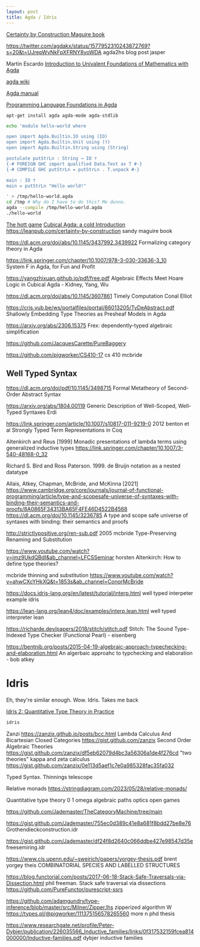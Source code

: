 ```yaml
---
layout: post
title: Agda / Idris
---
```


[Certainty by Construction Maguire book](https://sandymaguire.me/blog/certainty-by-construction/)

<https://twitter.com/agdakx/status/1577952310243872769?s=20&t=UJrepWvNkFpXFRNY8yoWDA> agda2hs blog post jasper

Martin Escardo
[Introduction to Univalent Foundations of Mathematics with Agda](https://www.cs.bham.ac.uk/~mhe/HoTT-UF-in-Agda-Lecture-Notes/)

[agda wiki](https://wiki.portal.chalmers.se/agda/pmwiki.php)

[Agda manual](https://agda.readthedocs.io/en/latest/)

[Programming Language Foundations in Agda](https://plfa.github.io/)

```
apt-get install agda agda-mode agda-stdlib
```

```bash
echo 'module hello-world where

open import Agda.Builtin.IO using (IO)
open import Agda.Builtin.Unit using (⊤)
open import Agda.Builtin.String using (String)

postulate putStrLn : String → IO ⊤
{-# FOREIGN GHC import qualified Data.Text as T #-}
{-# COMPILE GHC putStrLn = putStrLn . T.unpack #-}

main : IO ⊤
main = putStrLn "Hello world!"

' > /tmp/hello-world.agda
cd /tmp # Why do I have to do this? Me dunno.
agda --compile /tmp/hello-world.agda
./hello-world
```

[The hott game](https://thehottgameguide.readthedocs.io/en/latest/index.html)
[Cubical Agda: a cold Introduction](https://nextjournal.com/agdacubicold/intro)
<https://leanpub.com/certainty-by-construction> sandy maguire book

<https://dl.acm.org/doi/abs/10.1145/3437992.3439922>  Formalizing category theory in Agda

<https://link.springer.com/chapter/10.1007/978-3-030-33636-3_10>  
System F in Agda, for Fun and Profit

<https://yangzhixuan.github.io/pdf/free.pdf> Algebraic Effects Meet Hoare Logic in Cubical Agda - Kidney, Yang, Wu

<https://dl.acm.org/doi/abs/10.1145/3607861> Timely Computation Conal Elliot

<https://cris.vub.be/ws/portalfiles/portal/66013205/TyDeAbstract.pdf> Shallowly Embedding Type Theories as Presheaf Models in Agda

<https://arxiv.org/abs/2306.15375> Frex: dependently-typed algebraic simplification

<https://github.com/JacquesCarette/PureBaggery>

<https://github.com/pigworker/CS410-17> cs 410 mcbride

## Well Typed Syntax

<https://dl.acm.org/doi/pdf/10.1145/3498715> Formal Metatheory of Second-Order Abstract Syntax

<https://arxiv.org/abs/1804.00119> Generic Description of Well-Scoped, Well-Typed Syntaxes Erdi

<https://link.springer.com/article/10.1007/s10817-011-9219-0>  2012 benton et al Strongly Typed Term Representations in Coq

 Altenkirch and Reus [1999] Monadic presentations of lambda terms using generalized inductive types <https://link.springer.com/chapter/10.1007/3-540-48168-0_32>

 Richard S. Bird and Ross Paterson. 1999. de Bruijn notation as a nested datatype

 Allais, Atkey, Chapman, McBride, and McKinna [2021] <https://www.cambridge.org/core/journals/journal-of-functional-programming/article/type-and-scopesafe-universe-of-syntaxes-with-binding-their-semantics-and-proofs/8A0865F34313BA65F4FE46D4522B4568>
<https://dl.acm.org/doi/10.1145/3236785> A type and scope safe universe of syntaxes with binding: their semantics and proofs

 <http://strictlypositive.org/ren-sub.pdf> 2005 mcbride Type-Preserving Renaming and Substitution

<https://www.youtube.com/watch?v=imz9UkdQBdI&ab_channel=LFCSSeminar> horsten Altenkirch: How to define type theories?

mcbride thinning and substitution <https://www.youtube.com/watch?v=ahwCXcYHkXQ&t=1853s&ab_channel=ConorMcBride>

<https://docs.idris-lang.org/en/latest/tutorial/interp.html> well typed interpeter example idris

<https://lean-lang.org/lean4/doc/examples/interp.lean.html> well typed interpreter lean

<https://richarde.dev/papers/2018/stitch/stitch.pdf> Stitch: The Sound Type-Indexed Type Checker (Functional Pearl) - eisenberg

<https://bentnib.org/posts/2015-04-19-algebraic-approach-typechecking-and-elaboration.html> An algerbaic approahc to typchecking and elaboration - bob atkey

# Idris

Eh, they're similar enough. Wow. Idris. Takes me back

[Idris 2: Quantitative Type Theory in Practice](https://arxiv.org/pdf/2104.00480.pdf)

```bash
idris

```

Zanzi
<https://zanzix.github.io/posts/bcc.html> Lambda Calculus And Bicartesian Closed Categories
<https://gist.github.com/zanzix>
Second Order Algebraic Theories <https://gist.github.com/zanzix/df5eb62079d4bc3a56306a1de4f276cd> "two theories"
kappa and zeta calculus <https://gist.github.com/zanzix/0e113d5aef1c7e0a985328fac35fa032>

Typed Syntax. Thinnings
telescope

Relative monads <https://stringdiagram.com/2023/05/28/relative-monads/>

Quantitative type theory
0 1 omega
algebraic paths
optics
open games

<https://github.com/Jademaster/TheCategoryMachine/tree/main>

<https://gist.github.com/Jademaster/755ec0d389c41e8a681f8bdd27be8e76>  Grothendieckconstruction.idr

<https://gist.github.com/Jademaster/df24f8d2640c066ddbe427e98547d35e> freesemiring.idr

<https://www.cis.upenn.edu/~sweirich/papers/yorgey-thesis.pdf> brent yorgey theis COMBINATORIAL SPECIES AND
LABELLED STRUCTURES

<https://blog.functorial.com/posts/2017-06-18-Stack-Safe-Traversals-via-Dissection.html> phil freeman. Stack safe traversal via dissections
<https://github.com/PureFunctor/purescript-ssrs>

<https://github.com/adamgundry/type-inference/blob/master/src/Milner/Zipper.lhs> zipperized algorithm W <https://types.pl/@pigworker/111375156578265560> more n phd thesis

<https://www.researchgate.net/profile/Peter-Dybjer/publication/226035566_Inductive_families/links/0f317532159fcea814000000/Inductive-families.pdf> dybjer inductive families
